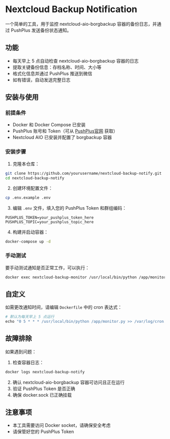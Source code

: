 # Nextcloud Backup Notification

一个简单的工具，用于监控 nextcloud-aio-borgbackup 容器的备份日志，并通过 PushPlus 发送备份状态通知。

## 功能

- 每天早上 5 点自动检查 nextcloud-aio-borgbackup 容器的日志
- 提取关键备份信息：存档名称、时间、大小等
- 格式化信息并通过 PushPlus 推送到微信
- 如有错误，自动发送完整日志

## 安装与使用

### 前提条件

- Docker 和 Docker Compose 已安装
- PushPlus 账号和 Token（可从 [PushPlus官网](https://www.pushplus.plus) 获取）
- Nextcloud AIO 已安装并配置了 borgbackup 容器

### 安装步骤

1. 克隆本仓库：

```bash
git clone https://github.com/yourusername/nextcloud-backup-notify.git
cd nextcloud-backup-notify
```

2. 创建环境配置文件：

```bash
cp .env.example .env
```

3. 编辑 `.env` 文件，填入您的 PushPlus Token 和群组编码：

```
PUSHPLUS_TOKEN=your_pushplus_token_here
PUSHPLUS_TOPIC=your_pushplus_topic_here
```

4. 构建并启动容器：

```bash
docker-compose up -d
```

### 手动测试

要手动测试通知是否正常工作，可以执行：

```bash
docker exec nextcloud-backup-monitor /usr/local/bin/python /app/monitor.py
```

## 自定义

如需更改通知时间，请编辑 `Dockerfile` 中的 cron 表达式：

```dockerfile
# 默认为每天早上 5 点运行
echo "0 5 * * * /usr/local/bin/python /app/monitor.py >> /var/log/cron.log 2>&1"
```

## 故障排除

如果遇到问题：

1. 检查容器日志：

```bash
docker logs nextcloud-backup-notify
```

2. 确认 nextcloud-aio-borgbackup 容器可访问且正在运行
3. 验证 PushPlus Token 是否正确
4. 确保 docker.sock 已正确挂载

## 注意事项

- 本工具需要访问 Docker socket，请确保安全考虑
- 请保管好您的 PushPlus Token 